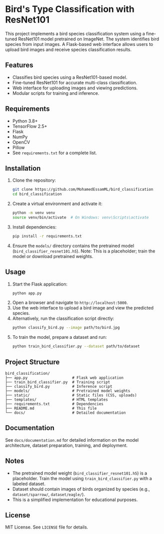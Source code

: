# Bird's Type Classification with ResNet101

This project implements a bird species classification system using a fine-tuned ResNet101 model pretrained on ImageNet. The system identifies bird species from input images. A Flask-based web interface allows users to upload bird images and receive species classification results.

## Features
- Classifies bird species using a ResNet101-based model.
- Fine-tuned ResNet101 for accurate multi-class classification.
- Web interface for uploading images and viewing predictions.
- Modular scripts for training and inference.

## Requirements
- Python 3.8+
- TensorFlow 2.5+
- Flask
- NumPy
- OpenCV
- Pillow
- See `requirements.txt` for a complete list.

## Installation
1. Clone the repository:
   ```bash
   git clone https://github.com/MohamedEssamML/bird_classification
   cd bird_classification
   ```
2. Create a virtual environment and activate it:
   ```bash
   python -m venv venv
   source venv/bin/activate  # On Windows: venv\Scripts\activate
   ```
3. Install dependencies:
   ```bash
   pip install -r requirements.txt
   ```
4. Ensure the `models/` directory contains the pretrained model (`bird_classifier_resnet101.h5`). Note: This is a placeholder; train the model or download pretrained weights.

## Usage
1. Start the Flask application:
   ```bash
   python app.py
   ```
2. Open a browser and navigate to `http://localhost:5000`.
3. Use the web interface to upload a bird image and view the predicted species.
4. Alternatively, run the classification script directly:
   ```bash
   python classify_bird.py --image path/to/bird.jpg
   ```
5. To train the model, prepare a dataset and run:
   ```bash
   python train_bird_classifier.py --dataset path/to/dataset
   ```

## Project Structure
```
bird_classification/
├── app.py                    # Flask web application
├── train_bird_classifier.py  # Training script
├── classify_bird.py          # Inference script
├── models/                   # Pretrained model weights
├── static/                   # Static files (CSS, uploads)
├── templates/                # HTML templates
├── requirements.txt          # Dependencies
├── README.md                 # This file
└── docs/                     # Detailed documentation
```

## Documentation
See `docs/documentation.md` for detailed information on the model architecture, dataset preparation, training, and deployment.

## Notes
- The pretrained model weight (`bird_classifier_resnet101.h5`) is a placeholder. Train the model using `train_bird_classifier.py` with a labeled dataset.
- Dataset should contain images of birds organized by species (e.g., `dataset/sparrow/`, `dataset/eagle/`).
- This is a simplified implementation for educational purposes.

## License
MIT License. See `LICENSE` file for details.
